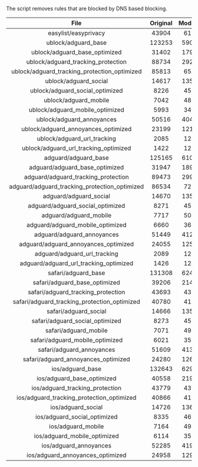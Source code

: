 The script removes rules that are blocked by DNS based blocking.


| File | Original | Modified |
|:----:|:-----:|:-----:|
| easylist/easyprivacy | 43904 | 6191 |
| ublock/adguard_base | 123253 | 59059 |
| ublock/adguard_base_optimized | 31402 | 17964 |
| ublock/adguard_tracking_protection | 88734 | 29259 |
| ublock/adguard_tracking_protection_optimized | 85813 | 6540 |
| ublock/adguard_social | 14617 | 13532 |
| ublock/adguard_social_optimized | 8226 | 4554 |
| ublock/adguard_mobile | 7042 | 4871 |
| ublock/adguard_mobile_optimized | 5993 | 3485 |
| ublock/adguard_annoyances | 50516 | 40440 |
| ublock/adguard_annoyances_optimized | 23199 | 12167 |
| ublock/adguard_url_tracking | 2085 | 1240 |
| ublock/adguard_url_tracking_optimized | 1422 | 1237 |
| adguard/adguard_base | 125165 | 61067 |
| adguard/adguard_base_optimized | 31947 | 18974 |
| adguard/adguard_tracking_protection | 89473 | 29945 |
| adguard/adguard_tracking_protection_optimized | 86534 | 7212 |
| adguard/adguard_social | 14670 | 13593 |
| adguard/adguard_social_optimized | 8271 | 4598 |
| adguard/adguard_mobile | 7717 | 5046 |
| adguard/adguard_mobile_optimized | 6660 | 3654 |
| adguard/adguard_annoyances | 51449 | 41294 |
| adguard/adguard_annoyances_optimized | 24055 | 12577 |
| adguard/adguard_url_tracking | 2089 | 1245 |
| adguard/adguard_url_tracking_optimized | 1426 | 1242 |
| safari/adguard_base | 131308 | 62480 |
| safari/adguard_base_optimized | 39206 | 21409 |
| safari/adguard_tracking_protection | 43693 | 4320 |
| safari/adguard_tracking_protection_optimized | 40780 | 4177 |
| safari/adguard_social | 14666 | 13583 |
| safari/adguard_social_optimized | 8273 | 4588 |
| safari/adguard_mobile | 7071 | 4907 |
| safari/adguard_mobile_optimized | 6021 | 3516 |
| safari/adguard_annoyances | 51609 | 41385 |
| safari/adguard_annoyances_optimized | 24280 | 12647 |
| ios/adguard_base | 132643 | 62995 |
| ios/adguard_base_optimized | 40558 | 21922 |
| ios/adguard_tracking_protection | 43779 | 4328 |
| ios/adguard_tracking_protection_optimized | 40866 | 4185 |
| ios/adguard_social | 14726 | 13615 |
| ios/adguard_social_optimized | 8335 | 4602 |
| ios/adguard_mobile | 7164 | 4948 |
| ios/adguard_mobile_optimized | 6114 | 3554 |
| ios/adguard_annoyances | 52285 | 41955 |
| ios/adguard_annoyances_optimized | 24958 | 12932 |